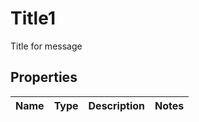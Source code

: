

# Title1

Title for message

## Properties

| Name | Type | Description | Notes |
|------------ | ------------- | ------------- | -------------|



